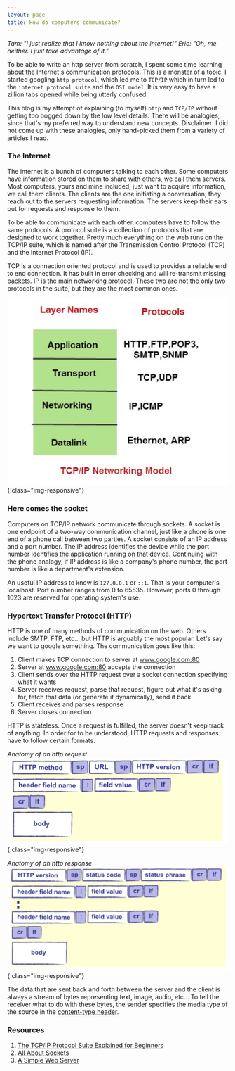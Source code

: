 ```yaml
---
layout: page
title: How do computers communicate?
---
```


*Tam: "I just realize that I know nothing about the internet!"
Eric: "Oh, me neither. I just take advantage of it."*


To be able to write an http server from scratch, I spent some time learning about the Internet's communication protocols. This is a monster of a topic. I started googling `http protocol`, which led me to `TCP/IP` which in turn led to the `internet protocol suite` and the `OSI model`. It is very easy to have a zillion tabs opened while being utterly confused.

This blog is my attempt of explaining (to myself) `http` and `TCP/IP` without getting too bogged down by the low level details. There will be analogies, since that's my preferred way to understand new concepts. Disclaimer: I did not come up with these analogies, only hand-picked them from a variety of articles I read.


### The Internet

The internet is a bunch of computers talking to each other. Some computers have information stored on them to share with others, we call them servers. Most computers, yours and mine included, just want to acquire information, we call them clients. The clients are the one initiating a conversation; they reach out to the servers requesting information. The servers keep their ears out for requests and response to them.

To be able to communicate with each other, computers have to follow the same protocols. A protocol suite is a collection of protocols that are designed to work together. Pretty much everything on the web runs on the TCP/IP suite, which is named after the Transmission Control Protocol (TCP) and the Internet Protocol (IP).

TCP is a connection oriented protocol and is used to provides a reliable end to end connection. It has built in error checking and will re-transmit missing packets. IP is the main networking protocol. These two are not the only two protocols in the suite, but they are the most common ones.

![](/images/TCPmodel.png){:class="img-responsive"}

### Here comes the socket

Computers on TCP/IP network communicate through sockets.
A socket is one endpoint of a two-way communication channel, just like a phone is one end of a phone call between two parties.
A socket consists of an IP address and a port number. The IP address identifies the device while the port number identifies the application running on that device. Continuing with the phone analogy, if IP address is like a company's phone number, the port number is like a department's extension.

An useful IP address to know is `127.0.0.1` or `::1`. That is your computer's localhost.
Port number ranges from 0 to 65535. However, ports 0 through 1023 are reserved for operating system's use.


### Hypertext Transfer Protocol (HTTP)

HTTP is one of many methods of communication on the web. Others include SMTP, FTP, etc... but HTTP is arguably the most popular.
Let's say we want to google something. The communication goes like this:

1. Client makes TCP connection to server at www.google.com:80
2. Server at www.google.com:80 accepts the connection
3. Client sends over the HTTP request over a socket connection specifying what it wants
4. Server receives request,
          parse that request,
          figure out what it's asking for,
          fetch that data (or generate it dynamically),
          send it back
5. Client receives and parses response
6. Server closes connection

HTTP is stateless. Once a request is fulfilled, the server doesn't keep track of anything.
In order for to be understood, HTTP requests and responses have to follow certain formats.

*Anatomy of an http request*
![](/images/httpRequest.png){:class="img-responsive"}

*Anatomy of an http response*
![](/images/httpResponse.png){:class="img-responsive"}

The data that are sent back and forth between the server and the client is always a stream of bytes representing text, image, audio, etc... To tell the receiver what to do with these bytes, the sender specifies the media type of the source in the <a href="https://developer.mozilla.org/en-US/docs/Web/HTTP/Headers/Content-Type">content-type header</a>.


### Resources
1. <a href="http://www.steves-internet-guide.com/internet-protocol-suite-explained/">The TCP/IP Protocol Suite Explained for Beginners</a>
2. <a href="https://docs.oracle.com/javase/tutorial/networking/sockets/index.html">All About Sockets</a>
3. <a href="http://aosabook.org/en/500L/a-simple-web-server.html">A Simple Web Server</a>
